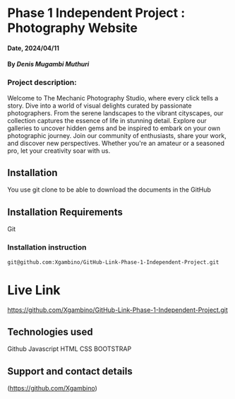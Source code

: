 # Phase 1 Independent Project : Photography Website

#### Date, 2024/04/11

#### By *Denis Mugambi Muthuri*

### Project description:
Welcome to The Mechanic Photography Studio, where every click tells a story. Dive into a world of visual delights curated by passionate photographers. From the serene landscapes to the vibrant cityscapes, our collection captures the essence of life in stunning detail. Explore our galleries to uncover hidden gems and be inspired to embark on your own photographic journey. Join our community of enthusiasts, share your work, and discover new perspectives. Whether you're an amateur or a seasoned pro, let your creativity soar with us.

## Installation
You use git clone to be able to download the documents in the GitHub

## Installation Requirements
Git

### Installation instruction
```
git@github.com:Xgambino/GitHub-Link-Phase-1-Independent-Project.git

```

# Live Link
https://github.com/Xgambino/GitHub-Link-Phase-1-Independent-Project.git

## Technologies used
Github
Javascript
HTML
CSS
BOOTSTRAP

## Support and contact details
(https://github.com/Xgambino)
